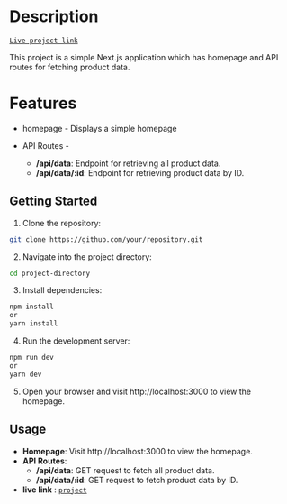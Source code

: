 
# Description
[`Live project link`](https://landing-page-assessment-ks.netlify.app/)

This project is a simple Next.js application which has homepage and API routes for fetching product data.

# Features

- homepage - Displays a simple homepage 
- API Routes -

    - **/api/data**: Endpoint for retrieving all product data.
    - **/api/data/:id**: Endpoint for retrieving product data by ID.

## Getting Started

1. Clone the repository:
```bash
git clone https://github.com/your/repository.git
```

2. Navigate into the project directory:
```bash
cd project-directory
```

3. Install dependencies:
```bash
npm install
or
yarn install
```
4. Run the development server:
```bash
npm run dev
or
yarn dev
```
5. Open your browser and visit http://localhost:3000 to view the homepage.

## Usage
- **Homepage**: Visit http://localhost:3000 to view the homepage.
- **API Routes**:
    - **/api/data**: GET request to fetch all product data.
    - **/api/data/:id**: GET request to fetch product data by ID.
- **live link** : [`project`](https://landing-page-assessment-ks.netlify.app/)

